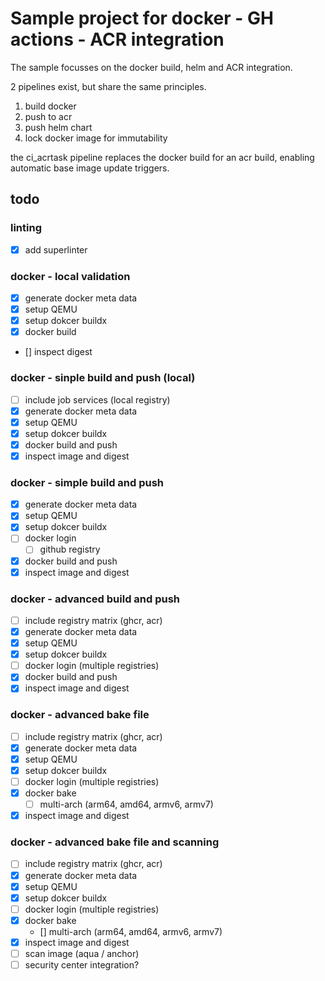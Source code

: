 # Sample project for docker - GH actions - ACR integration

The sample focusses on the docker build, helm and ACR integration.

2 pipelines exist, but share the same principles.

1. build docker
2. push to acr
3. push helm chart
4. lock docker image for immutability

the ci_acrtask pipeline replaces the docker build for an acr build, enabling automatic base image update triggers.

<!-- As a version the the commit short sha is used. -->

## todo

### linting

- [x] add superlinter

### docker - local validation

- [x] generate docker meta data
- [x] setup QEMU
- [x] setup dokcer buildx
- [x] docker build
- [] inspect digest

### docker - sinple build and push (local)

- [ ] include job services (local registry)
- [x] generate docker meta data
- [x] setup QEMU
- [x] setup dokcer buildx
- [x] docker build and push
- [x] inspect image and digest

### docker - simple build and push

- [x] generate docker meta data
- [x] setup QEMU
- [x] setup dokcer buildx
- [ ] docker login
    - [ ] github registry
- [x] docker build and push
- [x] inspect image and digest

### docker - advanced build and push

- [ ] include registry matrix (ghcr, acr)
- [x] generate docker meta data
- [x] setup QEMU
- [x] setup dokcer buildx
- [ ] docker login (multiple registries)
- [x] docker build and push
- [x] inspect image and digest

### docker - advanced bake file

- [ ] include registry matrix (ghcr, acr)
- [x] generate docker meta data
- [x] setup QEMU
- [x] setup dokcer buildx
- [ ] docker login (multiple registries)
- [x] docker bake
    - [ ] multi-arch (arm64, amd64, armv6, armv7)
- [x] inspect image and digest

### docker - advanced bake file and scanning

- [ ] include registry matrix (ghcr, acr)
- [x] generate docker meta data
- [x] setup QEMU
- [x] setup dokcer buildx
- [ ] docker login (multiple registries)
- [x] docker bake
    - [] multi-arch (arm64, amd64, armv6, armv7)
- [x] inspect image and digest
- [ ] scan image (aqua / anchor)
- [ ] security center integration?
